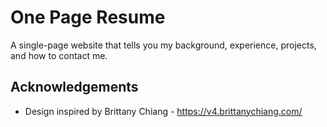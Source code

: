 # One Page Resume

A single-page website that tells you my background, experience, projects, and how to contact me.

## Acknowledgements

- Design inspired by Brittany Chiang - <https://v4.brittanychiang.com/>

